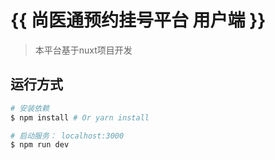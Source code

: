 # {{ 尚医通预约挂号平台 用户端 }}

>本平台基于nuxt项目开发

## 运行方式

``` bash
# 安装依赖
$ npm install # Or yarn install

# 启动服务： localhost:3000
$ npm run dev
```


